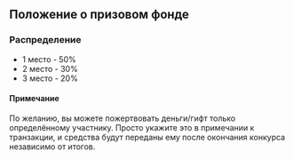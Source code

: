 ## Положение о призовом фонде

### Распределение
* 1 место - 50%
* 2 место - 30%
* 3 место - 20%

#### Примечание
По желанию, вы можете пожертвовать деньги/гифт только определённому участнику. Просто укажите это в примечании к транзакции, и средства будут переданы ему после окончания конкурса независимо от итогов.